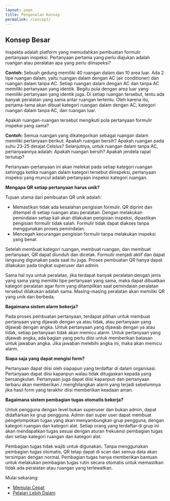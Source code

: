 ```yaml
---
layout: page
title: Pengenalan Konsep
permalink: /concept/
---
```


## Konsep Besar

Inspekta adalah platform yang memudahkan pembuatan formulir pertanyaan inspeksi. Pertanyaan pertama yang perlu diajukan adalah ruangan atau peralatan apa yang perlu diinspeksi?

**Contoh:** Sebuah gedung memiliki 40 ruangan dalam dan 10 area luar. Ada 2 tipe ruangan dalam, yaitu ruangan dalam dengan AC (air conditioner) dan ruangan dalam tanpa AC. Setiap ruangan dalam dengan AC dan tanpa AC memiliki pertanyaan yang identik. Begitu pula dengan area luar yang memiliki pertanyaan yang identik juga. Di setiap ruangan tersebut, tentu ada banyak peralatan yang sama antar ruangan tertentu. Oleh karena itu, pertama-tama akan dibuat kategori ruangan dalam dengan AC, kategori ruangan dalam tanpa AC, dan ruangan luar.

Apakah ruangan-ruangan tersebut mengikuti pola pertanyaan formulir inspeksi yang sama?

**Contoh:** Semua ruangan yang dikategorikan sebagai ruangan dalam memiliki pertanyaan berikut: Apakah ruangan bersih? Apakah ruangan pada suhu 23-25 derajat Celsius? Selanjutnya, untuk ruangan dalam tanpa AC, pertanyaannya adalah: Apakah ruangan bersih? Apakah jendela rapat tertutup?

Pertanyaan-pertanyaan ini akan melekat pada setiap kategori ruangan sehingga ketika ruangan dalam kategori tersebut diinspeksi, pertanyaan inspeksi yang muncul adalah pertanyaan inspeksi kategori ruangan.

**Mengapa QR setiap pertanyaan harus unik?**

Tujuan utama dari pembuatan QR unik adalah:
- Memastikan tidak ada kesalahan pengisian formulir. QR diprint dan ditempel di setiap ruangan atau peralatan. Dengan melakukan pemindaian setiap kali akan dilakukan pengisian inspeksi, dipastikan pengisian formulir tidak salah. Formulir tidak dapat diakses tanpa menggunakan proses pemindaian.
- Mencegah kecurangan pengisian formulir tanpa melakukan inspeksi yang benar.

Setelah membuat kategori ruangan, membuat ruangan, dan membuat pertanyaan, QR dapat diunduh dan dicetak. Formulir menjadi aktif dan dapat langsung digunakan pada saat itu juga. Proses pembuatan QR hanya dapat dilakukan pada tingkat superuser dan admin.

Sama hal nya untuk peralatan, jika terdapat banyak peralatan dengan jenis yang sama yang memiliki tipe pertanyaan yang sama, maka dapat dibuatkan kategori peralatan agar form yang ditampilkan saat pemindaian peralatan tersebut dilakukan adalah sama. Masing-masing peralatan akan memiliki QR yang unik dan berbeda.

**Bagaimana sistem alarm bekerja?**

Pada proses pembuatan pertanyaan, terdapat pilihan untuk membuat pertanyaan yang dijawab dengan ya atau tidak, atau pertanyaan yang dijawab dengan angka. Untuk pertanyaan yang dijawab dengan ya atau tidak, setiap pertanyaan tidak akan memicu alarm. Untuk pertanyaan yang dijawab angka, ada bagian yang perlu diisi untuk memberikan batasan untuk jawaban angka. Jika jawaban melebihi angka ini, maka akan memicu alarm.

**Siapa saja yang dapat mengisi form?**

Pertanyaan dapat diisi oleh siapapun yang terdaftar di dalam organisasi. Pertanyaan dapat diisi kapanpun walau tidak ditugaskan kepada yang bersangkutan. Pertanyaan juga dapat diisi kapanpun dan pertanyaan terbaru akan memberikan / menghilangkan alarm yang terjadi sebelumnya jika hasil form yang terakhir diisi memberikan keadaan aman.

**Bagaimana sistem pembagian tugas otomatis bekerja?**

Untuk pengguna dengan level bukan superuser dan bukan admin, dapat didaftarkan ke grup pengguna. Admin dan super user dapat membuat pengelompokan tugas yang akan menyambungkan grup pengguna, dengan kategori ruangan dan kategori alat. Setiap orang yang terdaftar di grup ini akan mendapatkan tugas sesuai dengan aturan frekuensi pembagian tugas dari setiap kategori ruangan dan kategori alat. 

Pembagian tugas tidak wajib untuk digunakan. Tanpa menggunakan pembagian tugas otomatis, QR tetap dapat di scan dan semua data akan tersimpan dengan normal. Pembagian tugas hanya memberikan bantuan untuk melakukan pembagian tugas rutin secara otomatis untuk memastikan tidak ada peralatan atau ruangan yang terlewatkan.

Mulai sekarang:
   - [Memulai Cepat](./start/)
   - [Pelajari Lebih Dalam](./advance/)
